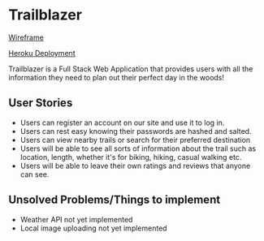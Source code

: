 # Trailblazer

[Wireframe](https://figma.com)

[Heroku Deployment](heroku.com)

Trailblazer is a Full Stack Web Application that provides users with all the information they need to plan out their perfect day in the woods!

## User Stories
* Users can register an account on our site and use it to log in.
* Users can rest easy knowing their passwords are hashed and salted.
* Users can view nearby trails or search for their preferred destination
* Users will be able to see all sorts of information about the trail such as location, length, whether it's for biking, hiking, casual walking etc.
* Users will be able to leave their own ratings and reviews that anyone can see.

## Unsolved Problems/Things to implement
* Weather API not yet implemented
* Local image uploading not yet implemented

